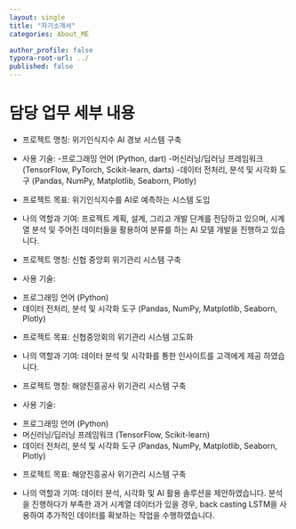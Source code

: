 ```yaml
---
layout: single
title: "자기소개서"
categories: About_ME

author_profile: false
typora-root-url: ../
published: false
---
```


# 담당 업무 세부 내용

* 프로젝트 명칭: 위기인식지수 AI 경보 시스템 구축

* 사용 기술:
-프로그래밍 언어 (Python, dart)
-머신러닝/딥러닝 프레임워크 (TensorFlow, PyTorch, Scikit-learn, darts)
-데이터 전처리, 분석 및 시각화 도구 (Pandas, NumPy, Matplotlib, Seaborn, Plotly)

* 프로젝트 목표: 위기인식지수를 AI로 예측하는 시스템 도입

* 나의 역할과 기여:
프로젝트 계획, 설계, 그리고 개발 단계를 전담하고 있으며, 시계열 분석 및 주어진 데이터들을 활용하여 분류를 하는 AI 모델 개발을 진행하고 있습니다.  



* 프로젝트 명칭: 신협 중앙회 위기관리 시스템 구축
* 사용 기술:

- 프로그래밍 언어 (Python)
- 데이터 전처리, 분석 및 시각화 도구 (Pandas, NumPy, Matplotlib, Seaborn, Plotly)

* 프로젝트 목표: 신협중앙회의 위기관리 시스템 고도화

* 나의 역할과 기여: 데이터 분석 및 시각화를 통한 인사이트를 고객에게 제공 하였습니다.



* 프로젝트 명칭: 해양진흥공사 위기관리 시스템 구축
* 사용 기술:

- 프로그래밍 언어 (Python)
- 머신러닝/딥러닝 프레임워크 (TensorFlow, Scikit-learn)
- 데이터 전처리, 분석 및 시각화 도구 (Pandas, NumPy, Matplotlib, Seaborn, Plotly)

* 프로젝트 목표: 해양진흥공사 위기관리 시스템 구축

* 나의 역할과 기여: 데이터 분석, 시각화 및 AI 활용 솔루션을 제안하였습니다. 분석을 진행하다가 부족한 과거 시계열 데이터가 있을 경우, back casting LSTM을 사용하여 추가적인 데이터를 확보하는 작업을 수행하였습니다. 
